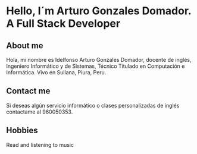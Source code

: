 # Hello, I´m Arturo Gonzales Domador. A Full Stack Developer
## About me

Hola, mi nombre es Idelfonso Arturo Gonzales Domador, docente de inglés, Ingeniero Informático y de Sistemas, Técnico Titulado en Computación e Informática. Vivo en Sullana, Piura, Peru.

## Contact me

Si deseas algún servicio informático o clases personalizadas de inglés contactame al 960050353.

## Hobbies
Read and listening to music

